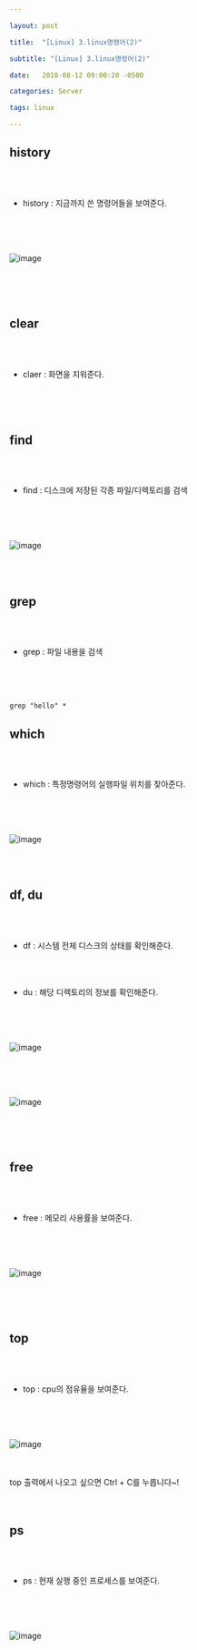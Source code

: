 ```yaml
---

layout: post

title:  "[Linux] 3.linux명령어(2)"

subtitle: "[Linux] 3.linux명령어(2)"

date:   2018-08-12 09:00:20 -0500

categories: Server

tags: linux

---
```


## history

<br>
<br>

- history : 지금까지 쓴 명령어들을 보여준다.

<br>
<br>
<br>

![image](/image/linux_image/linux15.png)

<br>
<br>
<br>

## clear

<br>
<br>

- claer : 화면을 지워준다.

<br>
<br>
<br>

## find

<br>
<br>

- find : 디스크에 저장된 각종 파일/디렉토리를 검색

<br>
<br>
<br>

![image](/image/linux_image/linux16.png)

<br>
<br>

## grep

<br>
<br>

- grep : 파일 내용을 검색

<br>
<br>
<br>

```
grep "hello" *
```

## which

<br>
<br>

- which : 특정명령어의 실행파일 위치를 찾아준다.

<br>
<br>
<br>

![image](/image/linux_image/linux17.png)

<br>
<br>

## df, du

<br>
<br>

- df : 시스템 전체 디스크의 상태를 확인해준다.

<br>
<br>

- du : 해당 디렉토리의 정보를 확인해준다.

<br>
<br>
<br>

![image](/image/linux_image/linux18.png)

<br>
<br>
<br>

![image](/image/linux_image/linux19.png)

<br>
<br>
<br>

## free

<br>
<br>

- free : 메모리 사용률을 보여준다.

<br>
<br>
<br>

![image](/image/linux_image/linux20.png)

<br>
<br>
<br>

## top

<br>
<br>

- top : cpu의 점유율을 보여준다.

<br>
<br>
<br>

![image](/image/linux_image/linux21.png)

<br>
<br>
top 출력에서 나오고 싶으면 Ctrl + C를 누릅니다~!
<br>
<br>
<br>

## ps

<br>
<br>

- ps : 현재 실행 중인 프로세스를 보여준다.

<br>
<br>
<br>

![image](/image/linux_image/linux22.png)